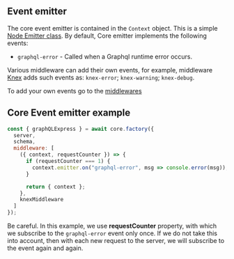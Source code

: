 ## Event emitter

The core event emitter is contained in the `Context` object. This is a simple [Node Emitter class](https://nodejs.org/api/events.html#class-eventemitter). By default, Core emitter implements the following events:

 - `graphql-error` - Called when a Graphql runtime error occurs.

Various middleware can add their own events, for example, middleware [Knex](https://github.com/via-profit-services/knex) adds such events as: `knex-error`; `knex-warning`; `knex-debug`.

To add your own events go to the [middlewares](./middlewares.md)

## Core Event emitter example

```js
const { graphQLExpress } = await core.factory({
  server,
  schema,
  middleware: [
    ({ context, requestCounter }) => {
      if (requestCounter === 1) {
        context.emitter.on("graphql-error", msg => console.error(msg));
      }

      return { context };
    },
    knexMiddleware
  ]
});
```

Be careful. In this example, we use **requestCounter** property, with which we subscribe to the `graphql-error` event only once. If we do not take this into account, then with each new request to the server, we will subscribe to the event again and again.

